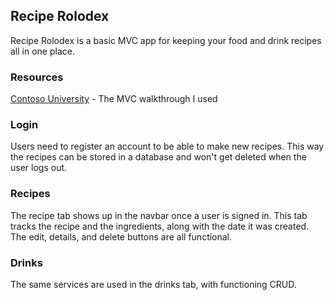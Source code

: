 ## Recipe Rolodex
Recipe Rolodex is a basic MVC app for keeping your food and drink recipes all in one place. 

### Resources
[Contoso University](https://docs.microsoft.com/en-us/aspnet/mvc/overview/getting-started/getting-started-with-ef-using-mvc/creating-an-entity-framework-data-model-for-an-asp-net-mvc-application) - The MVC walkthrough I used

### Login

Users need to register an account to be able to make new recipes. This way the recipes can be stored in a database and won't get deleted when the user logs out. 

### Recipes

The recipe tab shows up in the navbar once a user is signed in. This tab tracks the recipe and the ingredients, along with the date it was created. The edit, details, and delete buttons are all functional.

### Drinks

The same services are used in the drinks tab, with functioning CRUD. 
